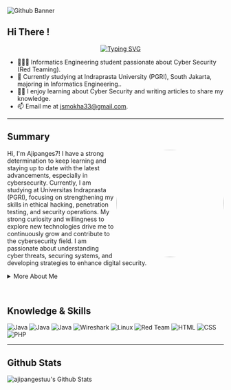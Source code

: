   <p><img src="https://github.com/user-attachments/assets/d694f168-4d7f-4bef-b927-a605dbed4558" alt="Github Banner"></p>
<h2 id="who-am-i">Hi There ! </h2>
<ul>
  <p align="center">
  <a href="https://github.com/shamimsikder">
    <img src="https://readme-typing-svg.demolab.com?font=Fira+Code&amp;duration=6000&amp;pause=1000&amp;color=2AA889&amp;center=true&amp;vCenter=true&amp;width=435&amp;lines=On+journey+to+become+a+great+Hacker;Always+Learning+New+Things;Passionate+about+Cybersecurity;Exploring+Offensive+Security" alt="Typing SVG">
  </a>
</p>

<li>👨🏽‍💻 Informatics Engineering student passionate about Cyber Security (Red Teaming).</li>
<li>🌱 Currently studying at Indraprasta University (PGRI), South Jakarta, majoring in Informatics Engineering..</li>
<li>✍🏽  I enjoy learning about Cyber Security and writing articles to share my knowledge.</li>
<li>📫 Email me at <a href="mailto:jsmokha33@gmail.com">jsmokha33@gmail.com</a>.</li>
</ul>
<hr>
<h2 id="who-am-i">Summary</h2>
  <p><img src="https://github.com/user-attachments/assets/a1b957f2-e1a2-4925-b5be-b02b96261acd"
     align="right"
     alt="GIF"
     width="250"
     height="250"
     style="border-radius: 50%;">
</p>
<p>
  Hi, I'm Ajipanges7! I have a strong determination to keep learning and staying up to date with the latest advancements, especially in cybersecurity. Currently, I am studying at Universitas Indraprasta (PGRI), focusing on strengthening my skills in ethical hacking, penetration testing, and security operations. My strong curiosity and willingness to explore new technologies drive me to continuously grow and contribute to the cybersecurity field. I am passionate about understanding cyber threats, securing systems, and developing strategies to enhance digital security.</p>
<details>
  <summary>
    More About Me
  </summary>
  <ul>
<li><strong>Name</strong>: Aji Pangestu </li>
<li><strong>From</strong>: Indonesia </li>
<li><strong>Bug Hunter | Cyber Security Learner</strong></li>
<li>Improving Knowledge in <strong>Website Development & Peneration Tester </strong></li>
</ul>
  <br>
</details>
  </p>
  <br>
<h2 id="who-am-i">Knowledge & Skills</h2>
<p><img src="https://img.shields.io/badge/Kali%20Linux-557C94?style=for-the-badge&logo=kali-linux&logoColor=white" alt="Java">
  <img src="https://img.shields.io/badge/Metasploit-1572B6?style=for-the-badge&logo=metasploit&logoColor=white" alt="Java">
  <img src="https://img.shields.io/badge/Burp%20Suite-FE7A16?style=for-the-badge&logo=burp-suite&logoColor=white" alt="Java">
  <img src="https://img.shields.io/badge/Wireshark-1679A7?style=for-the-badge&logo=wireshark&logoColor=white" alt="Wireshark">
<img src="https://img.shields.io/badge/Linux-FCC624?style=for-the-badge&logo=linux&logoColor=black" alt="Linux">
<img src="https://img.shields.io/badge/Red%20Team-AA0000?style=for-the-badge&logo=apachekafka&logoColor=white" alt="Red Team">
<img src="https://img.shields.io/badge/HTML5-E34F26?style=for-the-badge&logo=html5&logoColor=white" alt="HTML">
<img src="https://img.shields.io/badge/CSS3-1572B6?style=for-the-badge&logo=css3&logoColor=white" alt="CSS">
<img src="https://img.shields.io/badge/PHP-777BB4?style=for-the-badge&logo=php&logoColor=white" alt="PHP">
</p>
<hr>
<h2 id="who-am-i">Github Stats</h2>
<img align="center" src="https://github-readme-stats.vercel.app/api?username=ajipangestuu&include_all_commits=true&count_private=true&show_icons=true&line_height=20&title_color=7A7ADB&icon_color=2234AE&text_color=D3D3D3&bg_color=0,000000,130F40" alt="ajipangestuu's Github Stats">



